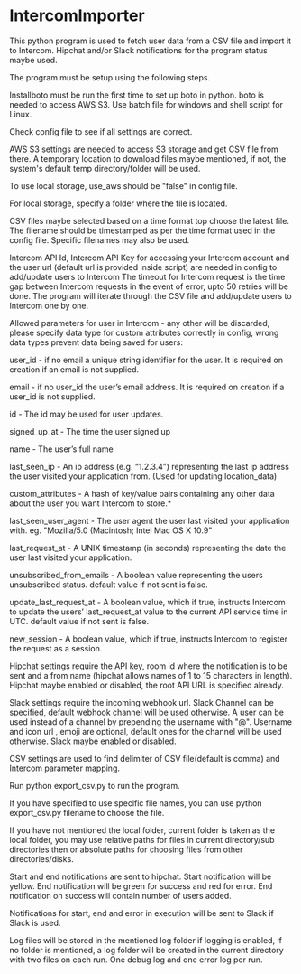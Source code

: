 # IntercomImporter
This python program is used to fetch user data from a CSV file and import it to Intercom. Hipchat and/or Slack notifications for the program status maybe used.

The program must be setup using the following steps.

Installboto must be run the first time to set up boto in python. boto is needed to access AWS S3. Use batch file for windows and shell script for Linux.

Check config file to see if all settings are correct.

AWS S3 settings are needed to access S3 storage and get CSV file from there. A temporary location to download files maybe mentioned, if not, the system's default temp directory/folder will be used.

To use local storage, use_aws should be "false" in config file.

For local storage, specify a folder where the file is located.

CSV files maybe selected based on a time format top choose the latest file. The filename should be timestamped as per the time format used in the config file.
Specific filenames may also be used.

Intercom API Id, Intercom API Key for accessing your Intercom account and the user url (default url is provided inside script) are needed in config to add/update users to Intercom
The timeout for Intercom request is the time gap between Intercom requests in the event of error, upto 50 retries will be done. The program will iterate through the CSV file and add/update users to Intercom one by one.

Allowed parameters for user in Intercom - any other will be discarded, please specify data type for custom attributes correctly in config, wrong data types prevent data being saved for users:

user_id	- if no email	a unique string identifier for the user. It is required on creation if an email is not supplied.

email - if no user_id	the user’s email address. It is required on creation if a user_id is not supplied.

id - The id may be used for user updates.

signed_up_at - The time the user signed up

name - The user’s full name

last_seen_ip - An ip address (e.g. “1.2.3.4”) representing the last ip address the user visited your application from. (Used for updating location_data)

custom_attributes - A hash of key/value pairs containing any other data about the user you want Intercom to store.*

last_seen_user_agent - The user agent the user last visited your application with. eg. "Mozilla/5.0 (Macintosh; Intel Mac OS X 10.9"

last_request_at - A UNIX timestamp (in seconds) representing the date the user last visited your application.

unsubscribed_from_emails - A boolean value representing the users unsubscribed status. default value if not sent is false.

update_last_request_at - A boolean value, which if true, instructs Intercom to update the users’ last_request_at value to the current API service time in UTC. default value if not sent is false.

new_session - A boolean value, which if true, instructs Intercom to register the request as a session.



Hipchat settings require the API key, room id where the notification is to be sent and a from name (hipchat allows names of 1 to 15 characters in length).
Hipchat maybe enabled or disabled, the root API URL is specified already.

Slack settings require the incoming webhook url. Slack Channel can be specified, default webhook channel will be used otherwise. A user can be used instead of a channel by prepending the username with "@". Username and icon url , emoji are optional, default ones for the channel will be used otherwise.
Slack maybe enabled or disabled.


CSV settings are used to find delimiter of CSV file(default is comma) and Intercom parameter mapping.

Run python export_csv.py to run the program.

If you have specified to use specific file names, you can use python export_csv.py filename to choose the file.

If you have not mentioned the local folder, current folder is taken as the local folder, you may use relative paths for files in current directory/sub directories then or absolute paths for choosing files from other directories/disks.


Start and end notifications are sent to hipchat. Start notification will be yellow. End notification will be green for success and red for error. End notification on success will contain number of users added.

Notifications for start, end and error in execution will be sent to Slack if Slack is used.

Log files will be stored in the mentioned log folder if logging is enabled, if no folder is mentioned, a log folder will be created in the current directory with two files on each run. One debug log and one error log per run.